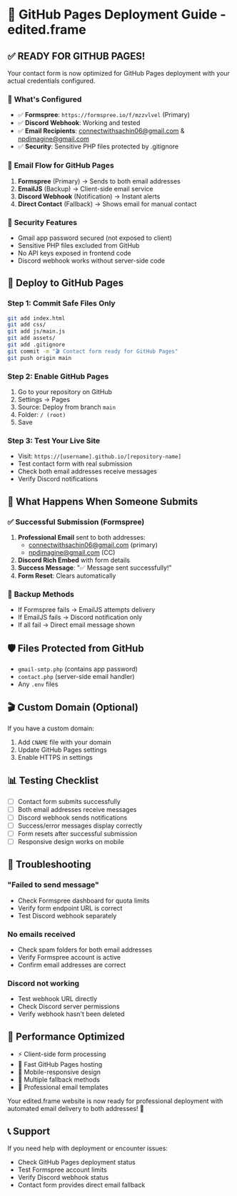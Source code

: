 # 🚀 GitHub Pages Deployment Guide - edited.frame

## ✅ **READY FOR GITHUB PAGES!**

Your contact form is now optimized for GitHub Pages deployment with your actual credentials configured.

### 🎯 **What's Configured**
- ✅ **Formspree**: `https://formspree.io/f/mzzvlvel` (Primary)
- ✅ **Discord Webhook**: Working and tested
- ✅ **Email Recipients**: connectwithsachin06@gmail.com & npdimagine@gmail.com
- ✅ **Security**: Sensitive PHP files protected by .gitignore

### 📧 **Email Flow for GitHub Pages**
1. **Formspree** (Primary) → Sends to both email addresses
2. **EmailJS** (Backup) → Client-side email service
3. **Discord Webhook** (Notification) → Instant alerts
4. **Direct Contact** (Fallback) → Shows email for manual contact

### 🔐 **Security Features**
- Gmail app password secured (not exposed to client)
- Sensitive PHP files excluded from GitHub
- No API keys exposed in frontend code
- Discord webhook works without server-side code

## 🚀 **Deploy to GitHub Pages**

### Step 1: Commit Safe Files Only
```bash
git add index.html
git add css/
git add js/main.js
git add assets/
git add .gitignore
git commit -m "🎬 Contact form ready for GitHub Pages"
git push origin main
```

### Step 2: Enable GitHub Pages
1. Go to your repository on GitHub
2. Settings → Pages
3. Source: Deploy from branch `main`
4. Folder: `/ (root)`
5. Save

### Step 3: Test Your Live Site
- Visit: `https://[username].github.io/[repository-name]`
- Test contact form with real submission
- Check both email addresses receive messages
- Verify Discord notifications

## 📱 **What Happens When Someone Submits**

### ✅ **Successful Submission (Formspree)**
1. **Professional Email** sent to both addresses:
   - connectwithsachin06@gmail.com (primary)
   - npdimagine@gmail.com (CC)
2. **Discord Rich Embed** with form details
3. **Success Message**: "✅ Message sent successfully!"
4. **Form Reset**: Clears automatically

### 🔄 **Backup Methods**
- If Formspree fails → EmailJS attempts delivery
- If EmailJS fails → Discord notification only
- If all fail → Direct email message shown

## 🛡️ **Files Protected from GitHub**
- `gmail-smtp.php` (contains app password)
- `contact.php` (server-side email handler)
- Any `.env` files

## 🎬 **Custom Domain (Optional)**
If you have a custom domain:
1. Add `CNAME` file with your domain
2. Update GitHub Pages settings
3. Enable HTTPS in settings

## 📊 **Testing Checklist**
- [ ] Contact form submits successfully
- [ ] Both email addresses receive messages
- [ ] Discord webhook sends notifications
- [ ] Success/error messages display correctly
- [ ] Form resets after successful submission
- [ ] Responsive design works on mobile

## 🔧 **Troubleshooting**

### "Failed to send message"
- Check Formspree dashboard for quota limits
- Verify form endpoint URL is correct
- Test Discord webhook separately

### No emails received
- Check spam folders for both email addresses
- Verify Formspree account is active
- Confirm email addresses are correct

### Discord not working
- Test webhook URL directly
- Check Discord server permissions
- Verify webhook hasn't been deleted

## 🎯 **Performance Optimized**
- ⚡ Client-side form processing
- 🚀 Fast GitHub Pages hosting
- 📱 Mobile-responsive design
- 🔄 Multiple fallback methods
- 💌 Professional email templates

Your edited.frame website is now ready for professional deployment with automated email delivery to both addresses! 🎉

## 📞 **Support**
If you need help with deployment or encounter issues:
- Check GitHub Pages deployment status
- Test Formspree account limits
- Verify Discord webhook status
- Contact form provides direct email fallback
